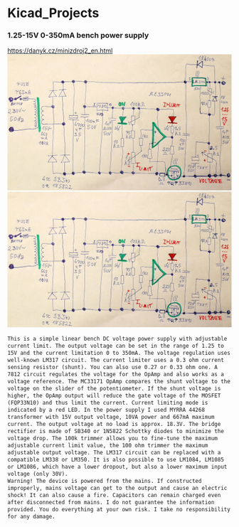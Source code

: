 # Kicad_Projects

### 1.25-15V 0-350mA bench power supply 
https://danyk.cz/minizdroj2_en.html
![Alt text](/Bench_Power_Supply/minizdroj2.jpg "1.25-15V 0-350mA bench power supply ")
![alt text](https://raw.githubusercontent.com/whynot2018/Kicad_Projects/main/Bench_Power_Supply/minizdroj2.jpg?raw=true)

```
This is a simple linear bench DC voltage power supply with adjustable current limit. The output voltage can be set in the range of 1.25 to 15V and the current limitation 0 to 350mA. The voltage regulation uses well-known LM317 circuit. The current limiter uses a 0.3 ohm current sensing resistor (shunt). You can also use 0.27 or 0.33 ohm one. A 7812 circuit regulates the voltage for the OpAmp and also works as a voltage reference. The MC33171 OpAmp compares the shunt voltage to the voltage on the slider of the potentiometer. If the shunt voltage is higher, the OpAmp output will reduce the gate voltage of the MOSFET (FQP33N10) and thus limit the current. Current limiting mode is indicated by a red LED. In the power supply I used MYRRA 44268 transformer with 15V output voltage, 10VA power and 667mA maximum current. The output voltage at no load is approx. 18.3V. The bridge rectifier is made of SB340 or 1N5822 Schottky diodes to minimize the voltage drop. The 100k trimmer allows you to fine-tune the maximum adjustable current limit value, the 100 ohm trimmer the maximum adjustable output voltage. The LM317 circuit can be replaced with a compatible LM338 or LM350. It is also possible to use LM1084, LM1085 or LM1086, which have a lower dropout, but also a lower maximum input voltage (only 30V).
Warning! The device is powered from the mains. If constructed improperly, mains voltage can get to the output and cause an electric shock! It can also cause a fire. Capacitors can remain charged even after disconnected from mains. I do not guarantee the information provided. You do everything at your own risk. I take no responsibility for any damage. 
```
